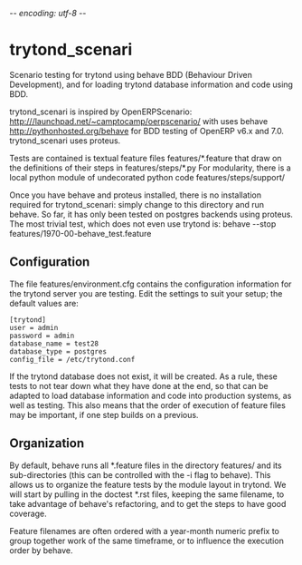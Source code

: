 -*- encoding: utf-8 -*-

trytond_scenari
===============

Scenario testing for trytond using behave BDD
(Behaviour Driven Development), and for loading 
trytond database information and code using BDD.

trytond_scenari is inspired by OpenERPScenario:
 <http:///launchpad.net/~camptocamp/oerpscenario/>
with uses behave 
 <http://pythonhosted.org/behave>
for BDD testing of OpenERP v6.x and 7.0. 
trytond_scenari uses proteus.

Tests are contained is textual feature files
   features/\*.feature
that draw on the definitions of their steps in
   features/steps/\*.py
For modularity, there is a local python module
of undecorated python code
  features/steps/support/

Once you have behave and proteus installed, there is no 
installation required for trytond_scenari: simply change 
to this directory and run behave. So far, it has only 
been tested on postgres backends using proteus. The
most trivial test, which does not even use trytond is:
  behave --stop features/1970-00-behave_test.feature 


Configuration
-------------

The file features/environment.cfg contains the configuration
information for the trytond server you are testing. Edit the
settings to suit your setup; the default values are:

```
[trytond]
user = admin
password = admin
database_name = test28
database_type = postgres
config_file = /etc/trytond.conf
```
If the trytond database does not exist, it will be
created.  As a rule, these tests to not tear down
what they have done at the end, so that can be
adapted to load database information and code
into production systems, as well as testing. This 
also means that the order of execution of feature
files may be important, if one step builds on a previous.

Organization
------------

By default, behave runs all \*.feature files in
the directory features/ and its sub-directories
(this can be controlled with the -i flag to behave).
This allows us to organize the feature tests
by the module layout in trytond. We will start
by pulling in the doctest \*.rst files, keeping
the same filename, to take advantage of behave's
refactoring, and to get the steps to have good coverage.

Feature filenames are often ordered with a year-month
numeric prefix to group together work of the same
timeframe, or to influence the execution order by behave.


